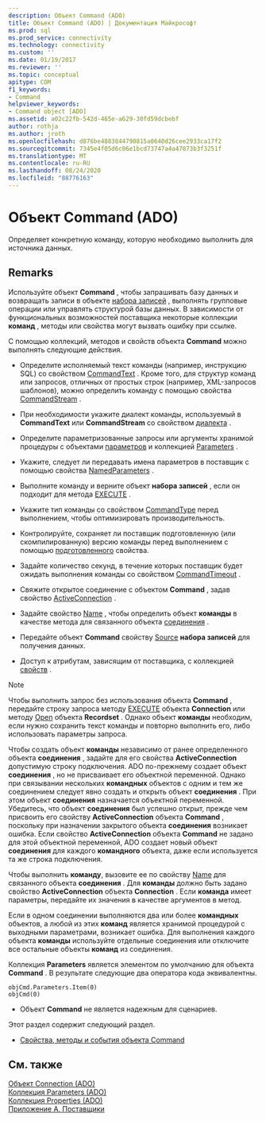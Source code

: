 ```yaml
---
description: Объект Command (ADO)
title: Объект Command (ADO) | Документация Майкрософт
ms.prod: sql
ms.prod_service: connectivity
ms.technology: connectivity
ms.custom: ''
ms.date: 01/19/2017
ms.reviewer: ''
ms.topic: conceptual
apitype: COM
f1_keywords:
- Command
helpviewer_keywords:
- Command object [ADO]
ms.assetid: a02c22fb-542d-465e-a629-30fd59dcbebf
author: rothja
ms.author: jroth
ms.openlocfilehash: d876be4883844790815a0640d26cee2933ca17f2
ms.sourcegitcommit: 7345e4f05d6c06e1bcd73747a4a47873b3f3251f
ms.translationtype: MT
ms.contentlocale: ru-RU
ms.lasthandoff: 08/24/2020
ms.locfileid: "88776163"
---
```

# <a name="command-object-ado"></a>Объект Command (ADO)
Определяет конкретную команду, которую необходимо выполнить для источника данных.  
  
## <a name="remarks"></a>Remarks  
 Используйте объект **Command** , чтобы запрашивать базу данных и возвращать записи в объекте [набора записей](./recordset-object-ado.md) , выполнять групповые операции или управлять структурой базы данных. В зависимости от функциональных возможностей поставщика некоторые коллекции **команд** , методы или свойства могут вызвать ошибку при ссылке.  
  
 С помощью коллекций, методов и свойств объекта **Command** можно выполнять следующие действия.  
  
-   Определите исполняемый текст команды (например, инструкцию SQL) со свойством [CommandText](./commandtext-property-ado.md) . Кроме того, для структур команд или запросов, отличных от простых строк (например, XML-запросов шаблонов), можно определить команду с помощью свойства [CommandStream](./commandstream-property-ado.md) .  
  
-   При необходимости укажите диалект команды, используемый в **CommandText** или **CommandStream** со свойством [диалекта](./dialect-property.md) .  
  
-   Определите параметризованные запросы или аргументы хранимой процедуры с объектами [параметров](./parameter-object.md) и коллекцией [Parameters](./parameters-collection-ado.md) .  
  
-   Укажите, следует ли передавать имена параметров в поставщик с помощью свойства [NamedParameters](./namedparameters-property-ado.md) .  
  
-   Выполните команду и верните объект **набора записей** , если он подходит для метода [EXECUTE](./execute-method-ado-command.md) .  
  
-   Укажите тип команды со свойством [CommandType](./commandtype-property-ado.md) перед выполнением, чтобы оптимизировать производительность.  
  
-   Контролируйте, сохраняет ли поставщик подготовленную (или скомпилированную) версию команды перед выполнением с помощью [подготовленного](./prepared-property-ado.md) свойства.  
  
-   Задайте количество секунд, в течение которых поставщик будет ожидать выполнения команды со свойством [CommandTimeout](./commandtimeout-property-ado.md) .  
  
-   Свяжите открытое соединение с объектом **Command** , задав свойство [ActiveConnection](./activeconnection-property-ado.md) .  
  
-   Задайте свойство [Name](./name-property-ado.md) , чтобы определить объект **команды** в качестве метода для связанного объекта [соединения](./connection-object-ado.md) .  
  
-   Передайте объект **Command** свойству [Source](./source-property-ado-recordset.md) **набора записей** для получения данных.  
  
-   Доступ к атрибутам, зависящим от поставщика, с коллекцией [свойств](./properties-collection-ado.md) .  
  
> [!NOTE]
>  Чтобы выполнить запрос без использования объекта **Command** , передайте строку запроса методу [EXECUTE](./execute-method-ado-connection.md) объекта **Connection** или методу [Open](./open-method-ado-recordset.md) объекта **Recordset** . Однако объект **команды** необходим, если нужно сохранить текст команды и повторно выполнить его, либо использовать параметры запроса.  
  
 Чтобы создать объект **команды** независимо от ранее определенного объекта **соединения** , задайте для его свойства **ActiveConnection** допустимую строку подключения. ADO по-прежнему создает объект **соединения** , но не присваивает его объектной переменной. Однако при связывании нескольких **командных** объектов с одним и тем же соединением следует явно создать и открыть объект **соединения** . При этом объект **соединения** назначается объектной переменной. Убедитесь, что объект **соединения** был успешно открыт, прежде чем присвоить его свойству **ActiveConnection** объекта **Command** , поскольку при назначении закрытого объекта **соединения** возникает ошибка. Если свойство **ActiveConnection** объекта **Command** не задано для этой объектной переменной, ADO создает новый объект **соединения** для каждого **командного** объекта, даже если используется та же строка подключения.  
  
 Чтобы выполнить **команду**, вызовите ее по свойству [Name](./name-property-ado.md) для связанного объекта **соединения** . Для **команды** должно быть задано свойство **ActiveConnection** объекта **Connection** . Если **команда** имеет параметры, передайте их значения в качестве аргументов в метод.  
  
 Если в одном соединении выполняются два или более **командных** объектов, а любой из этих **команд** является хранимой процедурой с выходными параметрами, возникает ошибка. Для выполнения каждого объекта **команды** используйте отдельные соединения или отключите все остальные объекты **команд** из соединения.  
  
 Коллекция **Parameters** является элементом по умолчанию для объекта **Command** . В результате следующие два оператора кода эквивалентны.  
  
```  
objCmd.Parameters.Item(0)  
objCmd(0)  
```  
  
-   Объект **Command** не является надежным для сценариев.  
  
 Этот раздел содержит следующий раздел.  
  
-   [Свойства, методы и события объекта Command](./command-object-properties-methods-and-events.md)  
  
## <a name="see-also"></a>См. также  
 [Объект Connection (ADO)](./connection-object-ado.md)   
 [Коллекция Parameters (ADO)](./parameters-collection-ado.md)   
 [Коллекция Properties (ADO)](./properties-collection-ado.md)   
 [Приложение А. Поставщики](../../guide/appendixes/appendix-a-providers.md)